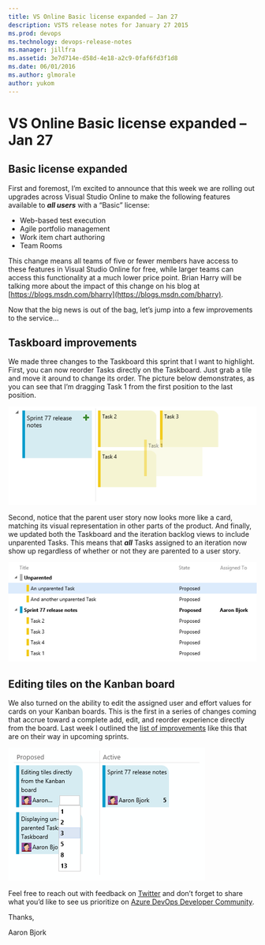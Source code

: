 ```yaml
---
title: VS Online Basic license expanded – Jan 27
description: VSTS release notes for January 27 2015
ms.prod: devops
ms.technology: devops-release-notes
ms.manager: jillfra
ms.assetid: 3e7d714e-d58d-4e18-a2c9-0faf6fd3f1d8
ms.date: 06/01/2016
ms.author: glmorale
author: yukom
---
```


# VS Online Basic license expanded – Jan 27

## Basic license expanded

First and foremost, I’m excited to announce that this week we are rolling out upgrades across Visual Studio Online to make the following features available to ***all users*** with a “Basic” license:

- Web-based test execution
- Agile portfolio management
- Work item chart authoring
- Team Rooms

This change means all teams of five or fewer members have access to these features in Visual Studio Online for free, while larger teams can access this functionality at a much lower price point. Brian Harry will be talking more about the impact of this change on his blog at [https://blogs.msdn.com/bharry](https://blogs.msdn.com/bharry).

Now that the big news is out of the bag, let’s jump into a few improvements to the service…

## Taskboard improvements

We made three changes to the Taskboard this sprint that I want to highlight. First, you can now reorder Tasks directly on the Taskboard. Just grab a tile and move it around to change its order. The picture below demonstrates, as you can see that I’m dragging Task 1 from the first position to the last position.

![Dragging a task](media/1_27_01.png)

Second, notice that the parent user story now looks more like a card, matching its visual representation in other parts of the product. And finally, we updated both the Taskboard and the iteration backlog views to include unparented Tasks. This means that ***all*** Tasks assigned to an iteration now show up regardless of whether or not they are parented to a user story.

![Unparented tasks](media/1_27_02.png)

## Editing tiles on the Kanban board

We also turned on the ability to edit the assigned user and effort values for cards on your Kanban boards. This is the first in a series of changes coming that accrue toward a complete add, edit, and reorder experience directly from the board. Last week I outlined the [list of improvements](https://devblogs.microsoft.com/devops/agile-project-management-futures/) like this that are on their way in upcoming sprints.

![Editing Kanban tiles](media/1_27_03.png)

Feel free to reach out with feedback on [Twitter](https://twitter.com/VisualStudio) and don’t forget to share what you’d like to see us prioritize on [Azure DevOps Developer Community](https://developercommunity.visualstudio.com/spaces/21/index.html).

Thanks,

Aaron Bjork
